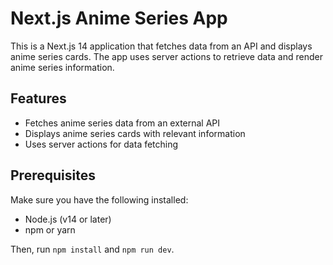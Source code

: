# Next.js Anime Series App

This is a Next.js 14 application that fetches data from an API and displays anime series cards. The app uses server actions to retrieve data and render anime series information.

## Features

- Fetches anime series data from an external API
- Displays anime series cards with relevant information
- Uses server actions for data fetching

## Prerequisites

Make sure you have the following installed:

- Node.js (v14 or later)
- npm or yarn

Then, run `npm install` and `npm run dev`.

